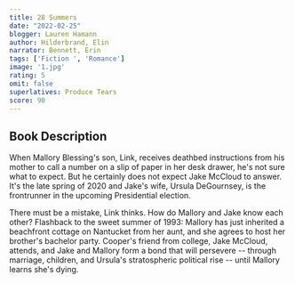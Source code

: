 ```yaml
---
title: 28 Summers
date: "2022-02-25"
blogger: Lauren Hamann
author: Hilderbrand, Elin
narrator: Bennett, Erin
tags: ['Fiction ', 'Romance']
image: '1.jpg'
rating: 5
omit: false
superlatives: Produce Tears
score: 90
---
```



## Book Description

When Mallory Blessing's son, Link, receives deathbed instructions from his mother to call a number on a slip of paper in her desk drawer, he's not sure what to expect. But he certainly does not expect Jake McCloud to answer. It's the late spring of 2020 and Jake's wife, Ursula DeGournsey, is the frontrunner in the upcoming Presidential election.

There must be a mistake, Link thinks. How do Mallory and Jake know each other?
Flashback to the sweet summer of 1993: Mallory has just inherited a beachfront cottage on Nantucket from her aunt, and she agrees to host her brother's bachelor party. Cooper's friend from college, Jake McCloud, attends, and Jake and Mallory form a bond that will persevere -- through marriage, children, and Ursula's stratospheric political rise -- until Mallory learns she's dying.
